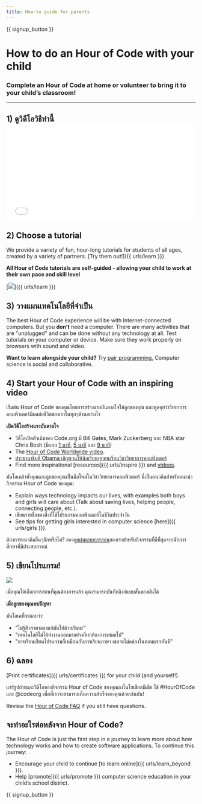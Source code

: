 ```yaml
---
title: How-to guide for parents
---
```


{{ signup_button }}

# How to do an Hour of Code with your child

### Complete an Hour of Code at home or volunteer to bring it to your child’s classroom!

* * *

## 1) ดูวิดีโอวิธีทำนี้ <iframe width="500" height="255" src="//www.youtube.com/embed/SrnvvWDm73k" frameborder="0" allowfullscreen mark="crwd-mark"></iframe> 

## 2) Choose a tutorial

We provide a variety of fun, hour-long tutorials for students of all ages, created by a variety of partners. [Try them out!]({{ urls/learn }})

**All Hour of Code tutorials are self-guided - allowing your child to work at their own pace and skill level**

[![](/images/fit-700/tutorials.png)]({{ urls/learn }})

## 3) วางแผนเทคโนโลยีที่จำเป็น

The best Hour of Code experience will be with Internet-connected computers. But you **don’t** need a computer. There are many activities that are "unplugged" and can be done without any technology at all. Test tutorials on your computer or device. Make sure they work properly on browsers with sound and video.

**Want to learn alongside your child?** Try [pair programming.](http://www.ncwit.org/resources/pair-programming-box-power-collaborative-learning) Computer science is social and collaborative.

## 4) Start your Hour of Code with an inspiring video

เริ่มต้น Hour of Code ของคุณโดยการสร้างแรงบันดาลใจให้ลูกของคุณ เเละพูดคุยว่าวิทยาการคอมพิวเตอร์มีผลต่อชีวิตของเราในทุกๆด้านอย่างไร

**เปิดวิดีโอสร้างแรงบันดาลใจ**

- วิดีโอเปิดตัวเดิมของ Code.org มี Bill Gates, Mark Zuckerberg เเละ NBA star Chris Bosh (มีแบบ [1 นาที](https://www.youtube.com/watch?v=qYZF6oIZtfc), [5 นาที](https://www.youtube.com/watch?v=nKIu9yen5nc) เเละ [ 9 นาที](https://www.youtube.com/watch?v=dU1xS07N-FA))
- The [Hour of Code Worldwide video](https://www.youtube.com/watch?v=KsOIlDT145A).
- [ประธานาธิบดี Obama เชิญชวนให้นักเรียนทุกคนเรียนวิชาวิทยาการคอมพิวเตอร์](https://www.youtube.com/watch?v=6XvmhE1J9PY)
- Find more inspirational [resources]({{ urls/inspire }}) and [videos](https://www.youtube.com/playlist?list=PLzdnOPI1iJNfpD8i4Sx7U0y2MccnrNZuP).

มันโอเคถ้าทั้งคุณและลูกของคุณเป็นมือใหม่ในวิชาวิทยาการคอมพิวเตอร์ นี่เป็นแนวคิดสำหรับแนะนำกิจกรรม Hour of Code ของคุณ:

- Explain ways technology impacts our lives, with examples both boys and girls will care about (Talk about saving lives, helping people, connecting people, etc.).
- เขียนรายชื่อของสิ่งที่ใช้โปรแกรมคอมพิวเตอร์ในชีวิตประจำวัน
- See tips for getting girls interested in computer science [here]({{ urls/girls }}).

ต้องการแนวคิดอื่นๆอีกหรือไม่? ลองดู[แผ่นแบบการสอน](/files/AfterschoolEducatorLessonPlanOutline.docx)ของเราสำหรับกิจกรรมที่ดีที่สุดจากนักการศึกษาที่มีประสบการณ์

## 5) เขียนโปรแกรม!

<img src="/images/fit-700/tutorial-short-link.png" />

เมื่อคุณได้เลือกการสอนที่คุณต้องการแล้ว คุณสามารถบันทึกลิงก์แบบสั้นของมันได้

**เมื่อลูกของคุณพบปัญหา**

มันโอเคที่จะตอบว่า:

- "ไม่รู้สิ เรามาลองแก้มันไปด้วยกันนะ"
- "เทคโนโลยีไม่ได้ทำงานออกมาอย่างที่เราต้องการเสมอไป"
- "การเรียนเขียนโปรแกรมก็เหมือนกับการเรียนภาษา เธอจะไม่คล่องในตอนแรกทันที"

## 6) ฉลอง

[Print certificates]({{ urls/certificates }}) for your child (and yourself!).

แชร์รูปถ่ายและวิดีโอของกิจกรรม Hour of Code ของคุณลงในโซเชียลมีเดีย ใช้ #HourOfCode และ @codeorg เพื่อที่เราจะสามารถเห็นความสำเร็จของคุณด้วยเช่นกัน!

Review the [Hour of Code FAQ](https://support.code.org/hc/en-us/categories/200147083-Hour-of-Code) if you still have questions.

## จะทำอะไรต่อหลังจาก Hour of Code?

The Hour of Code is just the first step in a journey to learn more about how technology works and how to create software applications. To continue this journey:

- Encourage your child to continue [to learn online]({{ urls/learn_beyond }}).
- Help [promote]({{ urls/promote }}) computer science education in your child’s school district.

{{ signup_button }}